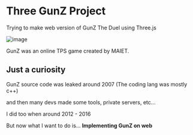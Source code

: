 # Three GunZ Project
Trying to make web version of GunZ The Duel using Three.js

![image](https://user-images.githubusercontent.com/63048878/131472829-823366c7-83a1-48ed-a10f-6899dbfa5db7.png)

GunZ was an online TPS game created by MAIET.

## Just a curiosity

GunZ source code was leaked around 2007 (The coding lang was mostly c++)

and then many devs made some tools, private servers, etc...

I did too when around 2012 - 2016

But now what I want to do is... **Implementing GunZ on web**
